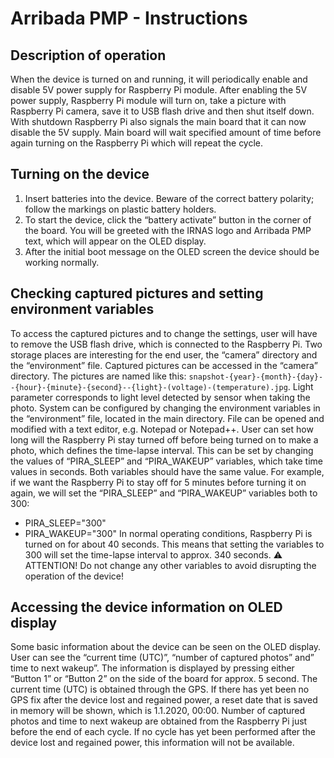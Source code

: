# Arribada PMP - Instructions

## Description of operation
When the device is turned on and running, it will periodically enable and disable 5V power supply for Raspberry Pi module.
After enabling the 5V power supply, Raspberry Pi module will turn on, take a picture with Raspberry Pi camera, save it to USB flash drive and then shut itself down. With shutdown Raspberry Pi also signals the main board that it can now disable the 5V supply.
Main board will wait specified amount of time before again turning on the Raspberry Pi which will repeat the cycle.

## Turning on the device
1. Insert batteries into the device. Beware of the correct battery polarity; follow the markings on plastic battery holders.
2. To start the device, click the “battery activate” button in the corner of the board. You will be greeted with the IRNAS logo and Arribada PMP text, which will appear on the OLED display.
3. After the initial boot message on the OLED screen the device should be working normally.

## Checking captured pictures and setting environment variables
To access the captured pictures and to change the settings, user will have to remove the USB flash drive, which is connected to the Raspberry Pi. Two storage places are interesting for the end user, the “camera” directory and the “environment” file.
Captured pictures can be accessed in the “camera” directory. The pictures are named like this: `snapshot-{year}-{month}-{day}--{hour}-{minute}-{second}--{light}-(voltage)-(temperature).jpg`. Light parameter corresponds to light level detected by sensor when taking the photo.
System can be configured by changing the environment variables in the “environment” file, located in the main directory. File can be opened and modified with a text editor, e.g. Notepad or Notepad++.
User can set how long will the Raspberry Pi stay turned off before being turned on to make a photo, which defines the time-lapse interval. This can be set by changing the values of “PIRA_SLEEP” and “PIRA_WAKEUP” variables, which take time values in seconds. Both variables should have the same value. For example, if we want the Raspberry Pi to stay off for 5 minutes before turning it on again, we will set the “PIRA_SLEEP” and “PIRA_WAKEUP” variables both to 300:
*	PIRA_SLEEP="300"
*	PIRA_WAKEUP="300"
In normal operating conditions, Raspberry Pi is turned on for about 40 seconds. This means that setting the variables to 300 will set the time-lapse interval to approx. 340 seconds.
⚠️ ATTENTION! Do not change any other variables to avoid disrupting the operation of the device!

## Accessing the device information on OLED display
Some basic information about the device can be seen on the OLED display. User can see the “current time (UTC)”, “number of captured photos” and” time to next wakeup”. The information is displayed by pressing either “Button 1” or “Button 2” on the side of the board for approx. 5 second.
The current time (UTC) is obtained through the GPS. If there has yet been no GPS fix after the device lost and regained power, a reset date that is saved in memory will be shown, which is 1.1.2020, 00:00.
Number of captured photos and time to next wakeup are obtained from the Raspberry Pi just before the end of each cycle. If no cycle has yet been performed after the device lost and regained power, this information will not be available.
